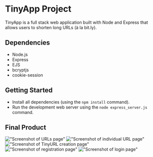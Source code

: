 # TinyApp Project

TinyApp is a full stack web application built with Node and Express that allows users to shorten long URLs (à la bit.ly).

## Dependencies

- Node.js
- Express
- EJS
- bcryptjs
- cookie-session

## Getting Started

- Install all dependencies (using the `npm install` command).
- Run the development web server using the `node express_server.js` command.

## Final Product

!["Screenshot of URLs page"](https://github.com/kelvinhuang98/tinyapp/blob/master/docs/urls-page.png)
!["Screenshot of individual URL page"](https://github.com/kelvinhuang98/tinyapp/blob/master/docs/url-id-page.png)
!["Screenshot of TinyURL creation page"](https://github.com/kelvinhuang98/tinyapp/blob/master/docs/create-page.png)
!["Screenshot of registration page"](https://github.com/kelvinhuang98/tinyapp/blob/master/docs/register-page.png)
!["Screenshot of login page"](https://github.com/kelvinhuang98/tinyapp/blob/master/docs/login-page.png)
